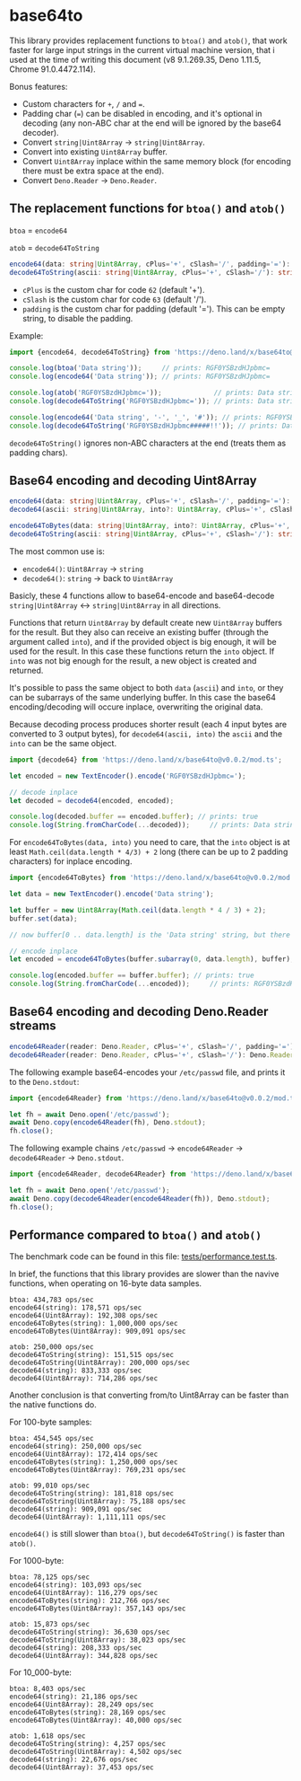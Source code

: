 # base64to

This library provides replacement functions to `btoa()` and `atob()`, that work faster for large input strings in the current virtual machine version, that i used at the time of writing this document (v8 9.1.269.35, Deno 1.11.5, Chrome 91.0.4472.114).

Bonus features:

- Custom characters for `+`, `/` and `=`.
- Padding char (`=`) can be disabled in encoding, and it's optional in decoding (any non-ABC char at the end will be ignored by the base64 decoder).
- Convert `string|Uint8Array` -> `string|Uint8Array`.
- Convert into existing `Uint8Array` buffer.
- Convert `Uint8Array` inplace within the same memory block (for encoding there must be extra space at the end).
- Convert `Deno.Reader` -> `Deno.Reader`.

## The replacement functions for `btoa()` and `atob()`

`btoa` = `encode64`

`atob` = `decode64ToString`

```ts
encode64(data: string|Uint8Array, cPlus='+', cSlash='/', padding='='): string
decode64ToString(ascii: string|Uint8Array, cPlus='+', cSlash='/'): string
```

- `cPlus` is the custom char for code `62` (default '+').
- `cSlash` is the custom char for code `63` (default '/').
- `padding` is the custom char for padding (default '='). This can be empty string, to disable the padding.

Example:

```ts
import {encode64, decode64ToString} from 'https://deno.land/x/base64to@v0.0.2/mod.ts';

console.log(btoa('Data string'));     // prints: RGF0YSBzdHJpbmc=
console.log(encode64('Data string')); // prints: RGF0YSBzdHJpbmc=

console.log(atob('RGF0YSBzdHJpbmc='));             // prints: Data string
console.log(decode64ToString('RGF0YSBzdHJpbmc=')); // prints: Data string

console.log(encode64('Data string', '-', '_', '#')); // prints: RGF0YSBzdHJpbmc#
console.log(decode64ToString('RGF0YSBzdHJpbmc#####!!')); // prints: Data string
```
`decode64ToString()` ignores non-ABC characters at the end (treats them as padding chars).

## Base64 encoding and decoding Uint8Array

```ts
encode64(data: string|Uint8Array, cPlus='+', cSlash='/', padding='='): string
decode64(ascii: string|Uint8Array, into?: Uint8Array, cPlus='+', cSlash='/'): Uint8Array

encode64ToBytes(data: string|Uint8Array, into?: Uint8Array, cPlus='+', cSlash='/', padding='='): Uint8Array
decode64ToString(ascii: string|Uint8Array, cPlus='+', cSlash='/'): string
```
The most common use is:

- `encode64()`: `Uint8Array` -> `string`
- `decode64()`: `string` -> back to `Uint8Array`

Basicly, these 4 functions allow to base64-encode and base64-decode `string|Uint8Array` <-> `string|Uint8Array` in all directions.

Functions that return `Uint8Array` by default create new `Uint8Array` buffers for the result.
But they also can receive an existing buffer (through the argument called `into`), and if the provided object is big enough, it will be used for the result.
In this case these functions return the `into` object.
If `into` was not big enough for the result, a new object is created and returned.

It's possible to pass the same object to both `data` (`ascii`) and `into`, or they can be subarrays of the same underlying buffer.
In this case the base64 encoding/decoding will occure inplace, overwriting the original data.

Because decoding process produces shorter result (each 4 input bytes are converted to 3 output bytes), for `decode64(ascii, into)` the `ascii` and the `into` can be the same object.

```ts
import {decode64} from 'https://deno.land/x/base64to@v0.0.2/mod.ts';

let encoded = new TextEncoder().encode('RGF0YSBzdHJpbmc=');

// decode inplace
let decoded = decode64(encoded, encoded);

console.log(decoded.buffer == encoded.buffer); // prints: true
console.log(String.fromCharCode(...decoded));     // prints: Data string
```

For `encode64ToBytes(data, into)` you need to care, that the `into` object is at least `Math.ceil(data.length * 4/3) + 2` long (there can be up to 2 padding characters) for inplace encoding.

```ts
import {encode64ToBytes} from 'https://deno.land/x/base64to@v0.0.2/mod.ts';

let data = new TextEncoder().encode('Data string');

let buffer = new Uint8Array(Math.ceil(data.length * 4 / 3) + 2);
buffer.set(data);

// now buffer[0 .. data.length] is the 'Data string' string, but there's enough extra space for encoding

// encode inplace
let encoded = encode64ToBytes(buffer.subarray(0, data.length), buffer);

console.log(encoded.buffer == buffer.buffer); // prints: true
console.log(String.fromCharCode(...encoded));     // prints: RGF0YSBzdHJpbmc=
```

## Base64 encoding and decoding Deno.Reader streams

```ts
encode64Reader(reader: Deno.Reader, cPlus='+', cSlash='/', padding='='): Deno.Reader
decode64Reader(reader: Deno.Reader, cPlus='+', cSlash='/'): Deno.Reader
```

The following example base64-encodes your `/etc/passwd` file, and prints it to the `Deno.stdout`:

```ts
import {encode64Reader} from 'https://deno.land/x/base64to@v0.0.2/mod.ts';

let fh = await Deno.open('/etc/passwd');
await Deno.copy(encode64Reader(fh), Deno.stdout);
fh.close();
```

The following example chains `/etc/passwd` -> `encode64Reader` -> `decode64Reader` -> `Deno.stdout`.

```ts
import {encode64Reader, decode64Reader} from 'https://deno.land/x/base64to@v0.0.2/mod.ts';

let fh = await Deno.open('/etc/passwd');
await Deno.copy(decode64Reader(encode64Reader(fh)), Deno.stdout);
fh.close();
```

## Performance compared to `btoa()` and `atob()`

The benchmark code can be found in this file: [tests/performance.test.ts](https://github.com/jeremiah-shaulov/base64to/blob/main/tests/performance.test.ts).

In brief, the functions that this library provides are slower than the navive functions, when operating on 16-byte data samples.

```
btoa: 434,783 ops/sec
encode64(string): 178,571 ops/sec
encode64(Uint8Array): 192,308 ops/sec
encode64ToBytes(string): 1,000,000 ops/sec
encode64ToBytes(Uint8Array): 909,091 ops/sec

atob: 250,000 ops/sec
decode64ToString(string): 151,515 ops/sec
decode64ToString(Uint8Array): 200,000 ops/sec
decode64(string): 833,333 ops/sec
decode64(Uint8Array): 714,286 ops/sec
```

Another conclusion is that converting from/to Uint8Array can be faster than the native functions do.

For 100-byte samples:

```
btoa: 454,545 ops/sec
encode64(string): 250,000 ops/sec
encode64(Uint8Array): 172,414 ops/sec
encode64ToBytes(string): 1,250,000 ops/sec
encode64ToBytes(Uint8Array): 769,231 ops/sec

atob: 99,010 ops/sec
decode64ToString(string): 181,818 ops/sec
decode64ToString(Uint8Array): 75,188 ops/sec
decode64(string): 909,091 ops/sec
decode64(Uint8Array): 1,111,111 ops/sec
```

`encode64()` is still slower than `btoa()`, but `decode64ToString()` is faster than `atob()`.

For 1000-byte:

```
btoa: 78,125 ops/sec
encode64(string): 103,093 ops/sec
encode64(Uint8Array): 116,279 ops/sec
encode64ToBytes(string): 212,766 ops/sec
encode64ToBytes(Uint8Array): 357,143 ops/sec

atob: 15,873 ops/sec
decode64ToString(string): 36,630 ops/sec
decode64ToString(Uint8Array): 38,023 ops/sec
decode64(string): 208,333 ops/sec
decode64(Uint8Array): 344,828 ops/sec
```

For 10_000-byte:

```
btoa: 8,403 ops/sec
encode64(string): 21,186 ops/sec
encode64(Uint8Array): 28,249 ops/sec
encode64ToBytes(string): 28,169 ops/sec
encode64ToBytes(Uint8Array): 40,000 ops/sec

atob: 1,618 ops/sec
decode64ToString(string): 4,257 ops/sec
decode64ToString(Uint8Array): 4,502 ops/sec
decode64(string): 22,676 ops/sec
decode64(Uint8Array): 37,453 ops/sec
```
